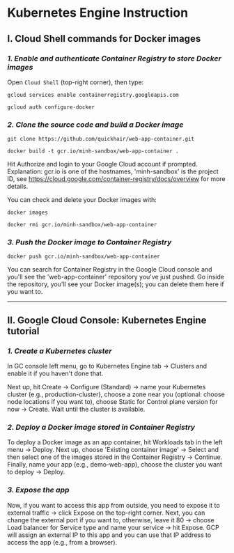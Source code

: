 # Kubernetes Engine Instruction

## **I. Cloud Shell commands for Docker images**

### **_1. Enable and authenticate Container Registry to store Docker images_**

Open `Cloud Shell` (top-right corner), then type:

`gcloud services enable containerregistry.googleapis.com`

`gcloud auth configure-docker`

### **_2. Clone the source code and build a Docker image_**

`git clone https://github.com/quickhair/web-app-container.git`

`docker build -t gcr.io/minh-sandbox/web-app-container .`

Hit Authorize and login to your Google Cloud account if prompted. Explanation: gcr.io is one of the hostnames, 'minh-sandbox' is the project ID, see https://cloud.google.com/container-registry/docs/overview for more details.

You can check and delete your Docker images with:

`docker images`

`docker rmi gcr.io/minh-sandbox/web-app-container`

### **_3. Push the Docker image to Container Registry_**

`docker push gcr.io/minh-sandbox/web-app-container`

You can search for Container Registry in the Google Cloud console and you'll see the 'web-app-container' repository you've just pushed. Go inside the repository, you'll see your Docker image(s); you can delete them here if you want to.

----------------------------------------------------------------------------------------------------

## **II. Google Cloud Console: Kubernetes Engine tutorial**

### **_1. Create a Kubernetes cluster_**

In GC console left menu, go to Kubernetes Engine tab -> Clusters and enable it if you haven't done that.

Next up, hit Create -> Configure (Standard) -> name your Kubernetes cluster (e.g., production-cluster), choose a zone near you (optional: choose node locations if you want to), choose Static for Control plane version for now -> Create. Wait until the cluster is available.

### **_2. Deploy a Docker image stored in Container Registry_**

To deploy a Docker image as an app container, hit Workloads tab in the left menu -> Deploy. Next up, choose 'Existing container image' -> Select and then select one of the images stored in the Container Registry -> Continue. Finally, name your app (e.g., demo-web-app), choose the cluster you want to deploy -> Deploy.

### **_3. Expose the app_**

Now, if you want to access this app from outside, you need to expose it to external traffic -> click Expose on the top-right corner. Next, you can change the external port if you want to, otherwise, leave it 80 -> choose Load balancer for Service type and name your service -> hit Expose. GCP will assign an external IP to this app and you can use that IP address to access the app (e.g., from a browser).
